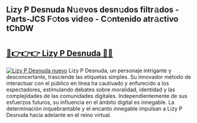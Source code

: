 ## Lizy P Desnuda N𝚞𝚎vos desn𝚞dos filtr𝚊dos - Parts-JCS F𝚘tos vid𝚎o - C𝚘ntenido atr𝚊ctivo tChDW

# <h2><a href="http://mb19o05.tromn.icu/?c=Lizy+P+Desnuda">🔗👉👉👉 Lizy P Desnuda 🔗🔗</a></h2>

[![Lizy P Desnuda nuevo](https://i.imgur.com/pEAQMta.gif)](http://mb19o05.tromn.icu/?c=Lizy+P+Desnuda)
Lizy P Desnuda, un personaje intrigante y desconcertante, trasciende las etiquetas simples. Su innovador método de interactuar con el público en línea ha cautivado y enfurecido a los espectadores, estimulando debates sobre moralidad, identidad y las complejidades de las comunidades digitales. Independientemente de sus esfuerzos futuros, su influencia en el ámbito digital es innegable. La determinación inquebrantable y el encanto innegable impulsan a Lizy P Desnuda hacia adelante en el reino virtual.
